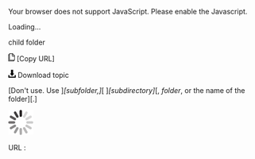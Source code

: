 Your browser does not support JavaScript. Please enable the Javascript.

Loading...

child folder

![Copy URL](clear_files/Copy.png) [Copy URL]

![Download](clear_files/Download.png)
Download topic

[Don't use. Use ]*[subfolder,]*[ ]*[subdirectory]*[, *folder*, or the name of the folder][.]

![In progress](clear_files/activity-large.gif)

URL :


